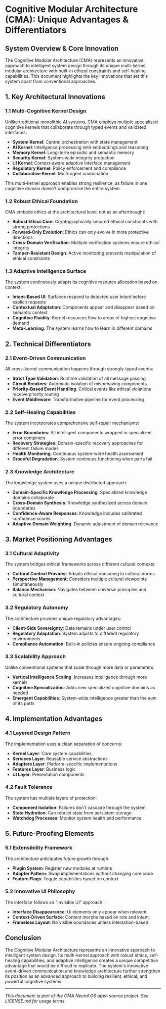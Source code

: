 
# Cognitive Modular Architecture (CMA): Unique Advantages & Differentiators

## System Overview & Core Innovation

The Cognitive Modular Architecture (CMA) represents an innovative approach to intelligent system design through its unique multi-kernel, modular architecture with built-in ethical constraints and self-healing capabilities. This document highlights the key innovations that set this system apart from conventional approaches.

## 1. Key Architectural Innovations

### 1.1 Multi-Cognitive Kernel Design
Unlike traditional monolithic AI systems, CMA employs multiple specialized cognitive kernels that collaborate through typed events and validated interfaces:

- **System Kernel**: Central orchestration with state management
- **AI Kernel**: Intelligence processing with embeddings and reasoning
- **Memory Kernel**: Long-term episodic and semantic memory
- **Security Kernel**: System-wide integrity protection
- **UI Kernel**: Context-aware adaptive interface management
- **Regulatory Kernel**: Policy enforcement and compliance
- **Collaborative Kernel**: Multi-agent coordination

This multi-kernel approach enables strong resilience, as failure in one cognitive domain doesn't compromise the entire system.

### 1.2 Robust Ethical Foundation
CMA embeds ethics at the architectural level, not as an afterthought:

- **Robust Ethics Core**: Cryptographically secured ethical constraints with strong protections
- **Forward-Only Evolution**: Ethics can only evolve in more protective directions
- **Cross-Domain Verification**: Multiple verification systems ensure ethical integrity
- **Tamper-Resistant Design**: Active monitoring prevents manipulation of ethical constraints

### 1.3 Adaptive Intelligence Surface
The system continuously adapts its cognitive resource allocation based on context:

- **Intent-Based UI**: Surfaces respond to detected user intent before explicit requests
- **Contextual Adaptation**: Components appear and disappear based on semantic context
- **Cognitive Fluidity**: Kernel resources flow to areas of highest cognitive demand
- **Meta-Learning**: The system learns how to learn in different domains

## 2. Technical Differentiators

### 2.1 Event-Driven Communication
All cross-kernel communication happens through strongly-typed events:

- **Strict Type Validation**: Runtime validation of all message passing
- **Circuit Breakers**: Automatic isolation of misbehaving components
- **Priority-Based Event Handling**: Critical events like ethical violations receive priority routing
- **Event Middleware**: Transformative pipeline for event processing

### 2.2 Self-Healing Capabilities
The system incorporates comprehensive self-repair mechanisms:

- **Error Boundaries**: All intelligent components wrapped in specialized error containers
- **Recovery Strategies**: Domain-specific recovery approaches for different failure modes
- **Health Monitoring**: Continuous system-wide health assessment
- **Graceful Degradation**: System continues functioning when parts fail

### 2.3 Knowledge Architecture
The knowledge system uses a unique distributed approach:

- **Domain-Specific Knowledge Processing**: Specialized knowledge domains collaborate
- **Cross-Domain Synthesis**: Knowledge synthesized across domain boundaries
- **Confidence-Aware Responses**: Knowledge includes calibrated confidence scores
- **Adaptive Domain Weighting**: Dynamic adjustment of domain relevance

## 3. Market Positioning Advantages

### 3.1 Cultural Adaptivity
The system bridges ethical frameworks across different cultural contexts:

- **Cultural Context Provider**: Adapts ethical reasoning to cultural norms
- **Perspective Management**: Considers multiple cultural viewpoints simultaneously
- **Balance Mechanism**: Navigates between universal principles and cultural context

### 3.2 Regulatory Autonomy
The architecture provides unique regulatory advantages:

- **Client-Side Sovereignty**: Data remains under user control
- **Regulatory Adaptation**: System adjusts to different regulatory environments
- **Compliance Automation**: Built-in policies ensure ongoing compliance

### 3.3 Scalability Approach
Unlike conventional systems that scale through more data or parameters:

- **Vertical Intelligence Scaling**: Increases intelligence through more kernels
- **Cognitive Specialization**: Adds new specialized cognitive domains as needed
- **Emergent Capabilities**: System-wide intelligence greater than the sum of its parts

## 4. Implementation Advantages

### 4.1 Layered Design Pattern
The implementation uses a clean separation of concerns:

- **Kernel Layer**: Core system capabilities
- **Services Layer**: Reusable service abstractions
- **Adapters Layer**: Platform-specific implementations
- **Features Layer**: Business logic
- **UI Layer**: Presentation components

### 4.2 Fault Tolerance
The system has multiple layers of protection:

- **Component Isolation**: Failures don't cascade through the system
- **State Hydration**: Can rebuild state from persistent storage
- **Watchdog Processes**: Monitor system health and performance

## 5. Future-Proofing Elements

### 5.1 Extensibility Framework
The architecture anticipates future growth through:

- **Plugin System**: Register new modules at runtime
- **Adapter Pattern**: Swap implementations without changing core code
- **Feature Flags**: Toggle capabilities based on context

### 5.2 Innovative UI Philosophy
The interface follows an "invisible UI" approach:

- **Interface Disappearance**: UI elements only appear when relevant
- **Context-Driven Surface**: Content morphs based on role and intent
- **Frameless Layout**: No visible boundaries unless interaction-based

## Conclusion

The Cognitive Modular Architecture represents an innovative approach to intelligent system design. Its multi-kernel approach with robust ethics, self-healing capabilities, and adaptive intelligence creates a unique competitive advantage that would be difficult to replicate. The system's innovative event-driven communication and knowledge architecture further strengthen its position as an advanced approach to building resilient, ethical, and powerful cognitive systems.

---

*This document is part of the CMA Neural OS open source project. See LICENSE.md for usage terms.*
